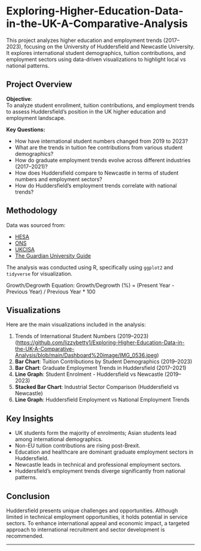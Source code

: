 # Exploring-Higher-Education-Data-in-the-UK-A-Comparative-Analysis
This project analyzes higher education and employment trends (2017–2023), focusing on the University of Huddersfield and Newcastle University. It explores international student demographics, tuition contributions, and employment sectors using data-driven visualizations to highlight local vs national patterns.


## Project Overview

**Objective**:  
To analyze student enrollment, tuition contributions, and employment trends to assess Huddersfield’s position in the UK higher education and employment landscape.

**Key Questions:**
- How have international student numbers changed from 2019 to 2023?
- What are the trends in tuition fee contributions from various student demographics?
- How do graduate employment trends evolve across different industries (2017–2021)?
- How does Huddersfield compare to Newcastle in terms of student numbers and employment sectors?
- How do Huddersfield’s employment trends correlate with national trends?

## Methodology

Data was sourced from:
- [HESA](https://www.hesa.ac.uk/)
- [ONS](https://www.ons.gov.uk/)
- [UKCISA](https://www.ukcisa.org.uk/)
- [The Guardian University Guide](https://www.theguardian.com/education/university-guide)

The analysis was conducted using R, specifically using `ggplot2` and `tidyverse` for visualization.

Growth/Degrowth Equation: Growth/Degrowth (%) = (Present Year - Previous Year) / Previous Year * 100

## Visualizations

Here are the main visualizations included in the analysis:

1. Trends of International Student Numbers (2019–2023)
   (https://github.com/lizzybetty1/Exploring-Higher-Education-Data-in-the-UK-A-Comparative-Analysis/blob/main/Dashboard%20image/IMG_0536.jpeg)
3. **Bar Chart**: Tuition Contributions by Student Demographics (2019–2023)
4. **Bar Chart**: Graduate Employment Trends in Huddersfield (2017–2021)
5. **Line Graph**: Student Enrolment - Huddersfield vs Newcastle (2019–2023)
6. **Stacked Bar Chart**: Industrial Sector Comparison (Huddersfield vs Newcastle)
7. **Line Graph**: Huddersfield Employment vs National Employment Trends

## Key Insights

- UK students form the majority of enrolments; Asian students lead among international demographics.
- Non-EU tuition contributions are rising post-Brexit.
- Education and healthcare are dominant graduate employment sectors in Huddersfield.
- Newcastle leads in technical and professional employment sectors.
- Huddersfield’s employment trends diverge significantly from national patterns.

## Conclusion

Huddersfield presents unique challenges and opportunities. Although limited in technical employment opportunities, it holds potential in service sectors. To enhance international appeal and economic impact, a targeted approach to international recruitment and sector development is recommended.


---
  
